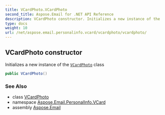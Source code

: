 ```yaml
---
title: VCardPhoto.VCardPhoto
second_title: Aspose.Email for .NET API Reference
description: VCardPhoto constructor. Initializes a new instance of the VCardPhoto class
type: docs
weight: 10
url: /net/aspose.email.personalinfo.vcard/vcardphoto/vcardphoto/
---
```

## VCardPhoto constructor

Initializes a new instance of the [`VCardPhoto`](../) class

```csharp
public VCardPhoto()
```

### See Also

* class [VCardPhoto](../)
* namespace [Aspose.Email.PersonalInfo.VCard](../../vcardphoto/)
* assembly [Aspose.Email](../../../)


